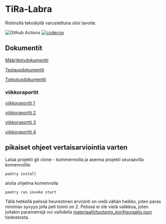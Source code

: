 # TiRa-Labra

Ristinolla tekoälyllä varustettuna olisi tavoite.

![Github Actions](https://github.com/aitoAarni/TiRa-Labra/workflows/CI/badge.svg)
[![codecov](https://codecov.io/gh/aitoAarni/TiRa-Labra/branch/main/graph/badge.svg?token=G521CJR0IT)](https://codecov.io/gh/aitoAarni/TiRa-Labra)




## Dokumentit

[Määrittelydokumentti](https://github.com/aitoAarni/TiRa-Labra/blob/main/dokumentaatio/m%C3%A4%C3%A4rittelydokumentti.md)

[Testausdokumentti](https://github.com/aitoAarni/TiRa-Labra/blob/main/dokumentaatio/Testausdokumentti.md)

[Toteutusdokumentti](https://github.com/aitoAarni/TiRa-Labra/blob/main/dokumentaatio/toteutusdokumentti.md)

### viikkoraportit

[viikkoraportti 1](https://github.com/aitoAarni/TiRa-Labra/blob/main/dokumentaatio/viikkoraportti1.md)

[viikkoraportti 2](https://github.com/aitoAarni/TiRa-Labra/blob/main/dokumentaatio/viikkoraportti2.md)

[viikkoraportti 3](https://github.com/aitoAarni/TiRa-Labra/blob/main/dokumentaatio/viikkoraportti3.md)

[viikkoraportti 4](https://github.com/aitoAarni/TiRa-Labra/blob/main/dokumentaatio/viikkoraportti4.md)

## pikaiset ohjeet vertaisarviointia varten


Lataa projekti git clone - kommennolla ja asenna projekti seuraavilla komennoilla:

```
poetry install
```

aloita ohjelma komennolla

```
poetry run invoke start 
```
Tällä hetkellä pelissä heurestinen arviointi on vielä vähän heikko, joten paras minimax syvyys jolla peli toimii on 2. Pelissä ei ole vielä valikkoa, joten joitakin parametrejä voi vaihdella [materiaalit/tuotanto_konfiguraatio.json](https://github.com/aitoAarni/TiRa-Labra/blob/main/materiaalit/tuotanto_konfiguraatio.json) tiedostosta.
